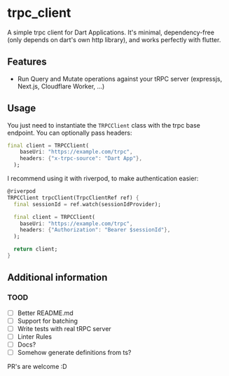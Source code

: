 <!-- 
This README describes the package. If you publish this package to pub.dev,
this README's contents appear on the landing page for your package.

For information about how to write a good package README, see the guide for
[writing package pages](https://dart.dev/guides/libraries/writing-package-pages). 

For general information about developing packages, see the Dart guide for
[creating packages](https://dart.dev/guides/libraries/create-library-packages)
and the Flutter guide for
[developing packages and plugins](https://flutter.dev/developing-packages). 
-->

# trpc_client

A simple trpc client for Dart Applications. It's minimal, dependency-free (only depends on dart's own http library), and works perfectly with flutter.

## Features

- Run Query and Mutate operations against your tRPC server (expressjs, Next.js, Cloudflare Worker, ...)

## Usage

You just need to instantiate the `TRPCClient` class with the trpc base endpoint. You can optionally pass headers:

```dart
final client = TRPCClient(
    baseUri: "https://example.com/trpc",
    headers: {"x-trpc-source": "Dart App"},
  );
```

I recommend using it with riverpod, to make authentication easier:

```dart
@riverpod
TRPCClient trpcClient(TrpcClientRef ref) {
  final sessionId = ref.watch(sessionIdProvider);

  final client = TRPCClient(
    baseUri: "https://example.com/trpc",
    headers: {"Authorization": "Bearer $sessionId"},
  );

  return client;
}
```

## Additional information

### TOOD

- [ ] Better README.md
- [ ] Support for batching
- [ ] Write tests with real tRPC server
- [ ] Linter Rules
- [ ] Docs?
- [ ] Somehow generate definitions from ts?

PR's are welcome :D

